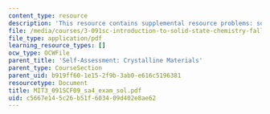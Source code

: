 ```yaml
---
content_type: resource
description: 'This resource contains supplemental resource problems: solution outline.'
file: /media/courses/3-091sc-introduction-to-solid-state-chemistry-fall-2010/c5667e145c26b51f603409d402e8ae62_MIT3_091SCF09_sa4_exam_sol.pdf
file_type: application/pdf
learning_resource_types: []
ocw_type: OCWFile
parent_title: 'Self-Assessment: Crystalline Materials'
parent_type: CourseSection
parent_uid: b919ff60-1e15-2f9b-3ab0-e616c5196381
resourcetype: Document
title: MIT3_091SCF09_sa4_exam_sol.pdf
uid: c5667e14-5c26-b51f-6034-09d402e8ae62
---
```


